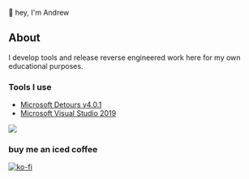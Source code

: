 👋 hey, I'm Andrew

## About
I develop tools and release reverse engineered work here for my own educational purposes.

### Tools I use
* [Microsoft Detours v4.0.1](https://github.com/microsoft/Detours)
* [Microsoft Visual Studio 2019](https://visualstudio.microsoft.com)
    
![](https://i.imgur.com/4M7IWwP.gif)
### buy me an iced coffee
[![ko-fi](https://www.ko-fi.com/img/githubbutton_sm.svg)](https://ko-fi.com/drewmarkum)
